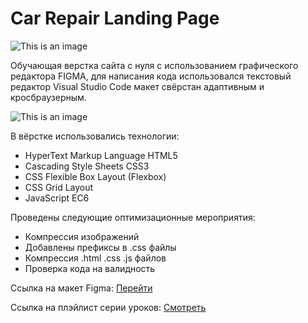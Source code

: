 # Car Repair Landing Page

![This is an image](https://github.com/Pavelreb/car_repair_landing_page/blob/master/img/first-screen.jpg?raw=true)

Обучающая верстка сайта с нуля с использованием графического редактора FIGMA, для написания кода использовался текстовый редактор Visual Studio Code макет свёрстан адаптивным и кросбраузерным.

![This is an image](https://newestcoupon.com/wp-content/uploads/2021/05/Create-Your-First-Website-with-HTML-CSS-JavaScript.jpg)

В вёрстке использовались технологии:
- HyperText Markup Language HTML5
- Cascading Style Sheets CSS3
- CSS Flexible Box Layout (Flexbox)
- CSS Grid Layout
- JavaScript EC6

Проведены следующие оптимизационные мероприятия:
- Компрессия изображений
- Добавлены префиксы в .css файлы
- Компрессия .html .css .js файлов
- Проверка кода на валидность

Ссылка на макет Figma: [Перейти](https://www.figma.com/file/PHEnhLx8ilm0a446M2KcrR/Car-repair-(Course)?node-id=0:1&utm_source=figma)

Ссылка на плэйлист серии уроков: [Смотреть](https://www.youtube.com/watch?v=KsbI8zdlu2M&list=PLgzmTiAoPpLpmfmEkQNYezhMhDekTBuia&index=1)
